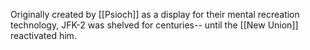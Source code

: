 Originally created by [[Psioch]] as a display for their mental recreation technology, JFK-2 was shelved for centuries-- until the [[New Union]] reactivated him.